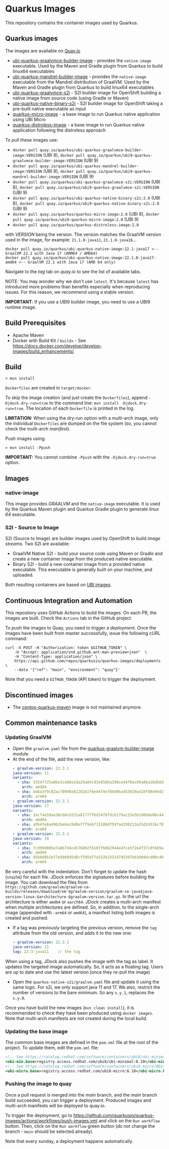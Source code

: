 # Quarkus Images

This repository contains the container images used by Quarkus.

## Quarkus images

The images are available on [Quay.io](https://quay.io/organization/quarkus)

* [ubi-quarkus-graalvmce-builder-image](https://quay.io/repository/quarkus/ubi-quarkus-graalvmce-builder-image) - provides the `native-image` executable. Used by the Maven and Gradle plugin from Quarkus to build linux64 executables
* [ubi-quarkus-mandrel-builder-image](https://quay.io/repository/quarkus/ubi-quarkus-mandrel-builder-image) - provides the `native-image` executable from the Mandrel distribution of GraalVM. Used by the Maven and Gradle plugin from Quarkus to build linux64 executables
* [ubi-quarkus-graalvmce-s2i](https://quay.io/repository/quarkus/ubi-quarkus-graalvmce-s2i) - S2I builder image for OpenShift building a native image from source code (using Gradle or Maven)
* [ubi-quarkus-native-binary-s2i](https://quay.io/repository/quarkus/ubi-quarkus-native-binary-s2i) - S2I builder image for OpenShift taking a pre-built native executable as input
* [quarkus-micro-image](https://quay.io/repository/quarkus/quarkus-micro-image) - a base image to run Quarkus native application using UBI Micro
* [quarkus-distroless-image](https://quay.io/repository/quarkus/quarkus-distroless-image) - a base image to run Quarkus native application following the distroless approach

To pull these images use:

* `docker pull quay.io/quarkus/ubi-quarkus-graalvmce-builder-image:VERSION` (UBI 8), `docker pull quay.io/quarkus/ubi9-quarkus-graalvmce-builder-image:VERSION` (UBI 9)
* `docker pull quay.io/quarkus/ubi-quarkus-mandrel-builder-image:VERSION` (UBI 8), `docker pull quay.io/quarkus/ubi9-quarkus-mandrel-builder-image:VERSION` (UBI 9)
* `docker pull quay.io/quarkus/ubi-quarkus-graalvmce-s2i:VERSION` (UBI 8), `docker pull quay.io/quarkus/ubi9-quarkus-graalvmce-s2i:VERSION` (UBI 9)
* `docker pull quay.io/quarkus/ubi-quarkus-native-binary-s2i:2.0` (UBI 8), `docker pull quay.io/quarkus/ubi9-quarkus-native-binary-s2i:2.0` (UBI 9) 
* `docker pull quay.io/quarkus/quarkus-micro-image:2.0` (UBI 8), `docker pull quay.io/quarkus/ubi9-quarkus-micro-image:2.0` (UBI 9)
* `docker pull quay.io/quarkus/quarkus-distroless-image:2.0`

with _VERSION_ being the version. 
The version matches the GraalVM version used in the image, for example: `21.1.0-java11`, `21.1.0-java16`...

```text
docker pull quay.io/quarkus/ubi-quarkus-native-image:22.1-java17 <-- GraalVM 22.1 with Java 17 (ARM64 / AMD64) 
docker pull quay.io/quarkus/ubi-quarkus-native-image:22.1.0-java17-amd64 <-- GraalVM 22.1 with Java 17 (AMD 64 only)
```

Navigate to the _tag_ tab on _quay.io_ to see the list of available tabs.  

NOTE: You may wonder why we don't use `latest`. It's because `latest` has introduced more problems than benefits especially when reproducing issues.
For this reason, we recommend using a stable version.

**IMPORTANT**: If you use a UBI9 builder image, you need to use a UBI9 runtime image.

## Build Prerequisites

* Apache Maven
* Docker with Build Kit / `buildx` - See https://docs.docker.com/develop/develop-images/build_enhancements/.

## Build

```shell
> mvn install
```

`Dockerfiles` are created in `target/docker`.

To skip the image creation (and just create the `Dockerfiles`), append `-Djdock.dry-run=true` to the command line:
`mvn install -Djdock.dry-run=true`.
The location of each `Dockerfile` is printed in the log.

**LIMITATION:** When using the dry-run option with a multi-arch image, only the individual `Dockerfiles` are dumped on the file system (so, you cannot check the multi-arch _manifest_).

Push images using:

```shell
> mvn install -Ppush
```

**IMPORTANT:** You cannot combine `-Ppush` with the `-Djdock.dry-run=true` option.

## Images

### native-image

This image provides _GRAALVM_ and the `native-image` executable. It is used by the Quarkus Maven plugin and Quarkus Gradle plugin to generate _linux 64_ executable.

### S2I - Source to Image

S2I (Source to Image) are builder images used by OpenShift to build _image streams_.
Two S2I are available:

* GraalVM Native S2I - build your source code using Maven or Gradle and create a new container image from the produced native executable.
* Binary S2I - build a new container image from a provided native executable. This executable is generally built on your machine, and uploaded.

Both resulting containers are based on [UBI images](https://www.redhat.com/en/blog/introducing-red-hat-universal-base-image).

## Continuous Integration and Automation

This repository uses GitHub Actions to build the images.
On each PR, the images are built. Check the `Actions` tab in the GitHub project.

To push the images to Quay, you need to trigger a _deployment_.
Once the images have been built from master successfully, issue the following cURL command:

```shell
curl -X POST -H "Authorization: token $GITHUB_TOKEN" \
    -H "Accept: application/vnd.github.ant-man-preview+json"  \
    -H "Content-Type: application/json" \
    https://api.github.com/repos/quarkusio/quarkus-images/deployments \
    --data '{"ref": "main", "environment": "quay"}'
```

Note that you need a `GITHUB_TOKEN` (API token) to trigger the deployment.

## Discontinued images

* The [centos-quarkus-maven](https://quay.io/repository/quarkus/centos-quarkus-maven) image is not maintained anymore.

## Common maintenance tasks

### Updating GraalVM

* Open the `graalvm.yaml` file from the [quarkus-graalvm-builder-image](quarkus-graalvm-builder-image) module
* At the end of the file, add the new version, like:
    ```yaml
  - graalvm-version: 22.3.1                                                   // graalvm version
    java-version: 11                                                          // java version
    variants:
      - sha: 55547725a8be3ceb0a1da29a84cd3e958ba398ce4470ac89a8ba1bdb6d9bddb8 // sha256 of the tar.gz file
        arch: amd64                                                           // architecture
      - sha: b46a3f9c82ac70990a62282b1fbe4474e784d9ba453839a428f88e94d21f8abc
        arch: arm64
  - graalvm-version: 22.3.1
    java-version: 17
    variants:
      - sha: 3acf4a59ae38cb0cd331a81777f6d24f8fdc6179ac25e5b198b6e08c444c9129
        arch: amd64
      - sha: a954fe8a4962be6ac8d0efff9ebf15108df59fad299213a31d2451bc78434818
        arch: arm64
  - graalvm-version: 22.3.1
    java-version: 19
    variants:
      - sha: 7cd99d805e7a8b7d4c4576802fb107fb862944e47ce5f2e4f37c0f469a70dd2f
        arch: amd64
      - sha: 95b0d0b1bf7e586695d8cf595df7a532b25314745397bb3d044cd00c409f6a0d
        arch: arm64
    ```
Be very careful with the indentation.
Don't forget to update the hash (`sha256`) for each file.
JDock enforces the signatures before building the image.
You can download the files from `https://github.com/graalvm/graalvm-ce-builds/releases/download/vm-$graalvm-version/graalvm-ce-java$java-version-linux-$architecture-$graalvm-version.tar.gz`.
In the url the architecture is either `amd64` or `aarch64`.
JDock creates a multi-arch manifest when multiple architectures are defined.
So, in addition, to the single-arch image (appended with `-arm64` or `amd64`), a manifest listing both images is created and pushed.
* If a tag was previously targeting the previous version, remove the `tag` attribute from the old version, and adds it to the new one:
    ```yaml
  - graalvm-version: 22.3.1                                                   
    java-version: 11 
    tag: 22.3-java11    // the tag
    ```
When using a tag, JDock also pushes the image with the tag as label.
It updates the targeted image automatically.
So, it acts as a floating tag.
Users are up to date and use the latest version (once they re-pull the image)
* Open the `quarkus-native-s2i/graalvm.yaml` file and update it using the same logic.
For s2i, we only support java 11 and 17.
We also, restrict the number of versions to the bare minimum. So any `x.y.1`, replaces the `x.y.0`.

Once you have build the new images (`mvn clean install`), it is recommended to check they have been produced using `docker images`.
Note that multi-arch manifests are not created during the local build.

### Updating the base image

The common base images are defined in the `pom.xml` file at the root of the project.
To update them, edit the `pom.xml` file:

```xml
<!-- See https://catalog.redhat.com/software/containers/ubi8/ubi-minimal/5c359a62bed8bd75a2c3fba8 -->
<ubi-min.base>registry.access.redhat.com/ubi8/ubi-minimal:8.10</ubi-min.base>
<!-- See https://catalog.redhat.com/software/containers/ubi8-micro/601a84aadd19c7786c47c8ea -->
<ubi-micro.base>registry.access.redhat.com/ubi8-micro:8.10</ubi-micro.base>
```

### Pushing the image to quay

Once a pull request is merged into the _main_ branch, and the _main_ branch build succeeded, you can trigger a deployment.
Produced images and multi-arch manifests will be deployed to quay.io.

To trigger the deployment, go to https://github.com/quarkusio/quarkus-images/actions/workflows/push-images.yml and click
on the `Run workflow` button. 
Then, click on the `Run workflow` green button (do not change the branch - `main` should be selected already).

Note that every sunday, a deployment happens automatically. 
